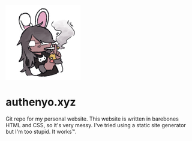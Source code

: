 <img src="/images/iris.png" width="200" height="200"/>

# authenyo.xyz

Git repo for my personal website. This website is written in barebones HTML and CSS, so it's very messy. I've tried using a static site generator but I'm too stupid. It works™.
